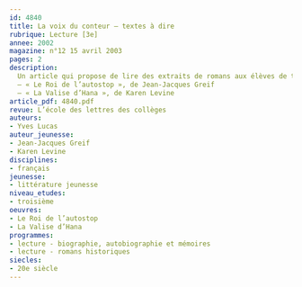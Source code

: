 ```yaml
---
id: 4840
title: La voix du conteur – textes à dire
rubrique: Lecture [3e]
annee: 2002
magazine: n°12 15 avril 2003
pages: 2
description: 
  Un article qui propose de lire des extraits de romans aux élèves de troisième.
  – « Le Roi de l’autostop », de Jean-Jacques Greif
  – « La Valise d’Hana », de Karen Levine
article_pdf: 4840.pdf
revue: L’école des lettres des collèges
auteurs:
- Yves Lucas
auteur_jeunesse:
- Jean-Jacques Greif
- Karen Levine
disciplines:
- français
jeunesse:
- littérature jeunesse
niveau_etudes:
- troisième
oeuvres:
- Le Roi de l’autostop
- La Valise d’Hana
programmes:
- lecture - biographie, autobiographie et mémoires
- lecture - romans historiques
siecles:
- 20e siècle
---
```

